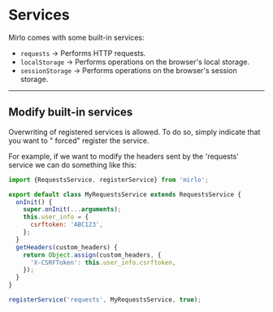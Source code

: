 # Services

Mirlo comes with some built-in services:

- `requests` -> Performs HTTP requests.
- `localStorage` -> Performs operations on the browser's local storage.
- `sessionStorage` -> Performs operations on the browser's session storage.

---

## Modify built-in services

Overwriting of registered services is allowed. To do so, simply indicate that you want to " forced" register the
service.

For example, if we want to modify the headers sent by the 'requests' service we can do something like this:

```javascript
import {RequestsService, registerService} from 'mirlo';

export default class MyRequestsService extends RequestsService {
  onInit() {
    super.onInit(...arguments);
    this.user_info = {
      csrftoken: 'ABC123',
    };
  }
  getHeaders(custom_headers) {
    return Object.assign(custom_headers, {
      'X-CSRFToken': this.user_info.csrftoken,
    });
  }
}

registerService('requests', MyRequestsService, true);
```
